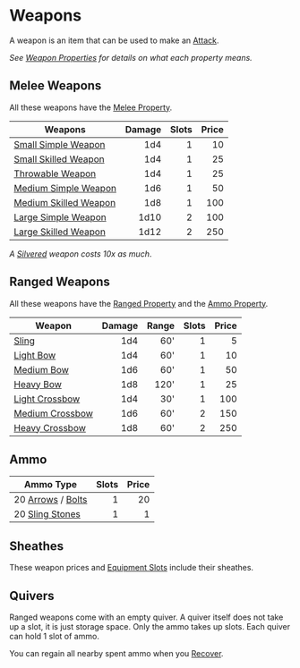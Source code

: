 # Weapons

A weapon is an item that can be used to make an [Attack](../../Game%20Procedures/Combat/Attack.md).

*See [Weapon Properties](../Weapon%20Properties/{Weapon%20Properties}.md) for details on what each property means.*

## Melee Weapons

All these weapons have the [Melee Property](../Weapon%20Properties/Melee%20Property.md).

| Weapons                                                               | Damage | Slots | Price |
| --------------------------------------------------------------------- | -----: | ----: | ----: |
| [Small Simple Weapon](Melee%20Weapons/Small%20Simple%20Weapon.md)     |    1d4 |     1 |    10 |
| [Small Skilled Weapon](Melee%20Weapons/Small%20Skilled%20Weapon.md)   |    1d4 |     1 |    25 |
| [Throwable Weapon](Melee%20Weapons/Throwable%20Weapon.md)             |    1d4 |     1 |    25 |
| [Medium Simple Weapon](Melee%20Weapons/Medium%20Simple%20Weapon.md)   |    1d6 |     1 |    50 |
| [Medium Skilled Weapon](Melee%20Weapons/Medium%20Skilled%20Weapon.md) |    1d8 |     1 |   100 |
| [Large Simple Weapon](Melee%20Weapons/Large%20Simple%20Weapon.md)     |   1d10 |     2 |   100 |
| [Large Skilled Weapon](Melee%20Weapons/Large%20Skilled%20Weapon.md)   |   1d12 |     2 |   250 |

*A [Silvered](../Material%20Properties/Silvered%20Property.md) weapon costs 10x as much*.

## Ranged Weapons

All these weapons have the [Ranged Property](../Weapon%20Properties/Ranged%20Property.md) and the [Ammo Property](../Weapon%20Properties/Ammo%20Property.md).

| Weapon                                                   | Damage | Range | Slots | Price |
| -------------------------------------------------------- | -----: | ----: | ----: | ----: |
| [Sling](Ranged%20Weapons/Sling.md)                       |    1d4 |   60' |     1 |     5 |
| [Light Bow](Ranged%20Weapons/Light%20Bow.md)             |    1d4 |   60' |     1 |    10 |
| [Medium Bow](Ranged%20Weapons/Medium%20Bow.md)           |    1d6 |   60' |     1 |    50 |
| [Heavy Bow](Ranged%20Weapons/Heavy%20Bow.md)             |    1d8 |  120' |     1 |    25 |
| [Light Crossbow](Ranged%20Weapons/Light%20Crossbow.md)   |    1d4 |   30' |     1 |   100 |
| [Medium Crossbow](Ranged%20Weapons/Medium%20Crossbow.md) |    1d6 |   60' |     2 |   150 |
| [Heavy Crossbow](Ranged%20Weapons/Heavy%20Crossbow.md)   |    1d8 |   60' |     2 |   250 |

## Ammo

| Ammo Type                                          | Slots | Price |
| -------------------------------------------------- | ----: | ----: |
| 20 [Arrows](Ammo/Arrow.md) / [Bolts](Ammo/Bolt.md) |     1 |    20 |
| 20 [Sling Stones](Ammo/Sling%20Stone.md)           |     1 |     1 |

## Sheathes

These weapon prices and [Equipment Slots](../../Player%20Characters/Inventory/Equipment%20Slot.md) include their sheathes.

## Quivers

Ranged weapons come with an empty quiver. A quiver itself does not take up a slot, it is just storage space. Only the ammo takes up slots. Each quiver can hold 1 slot of ammo.

You can regain all nearby spent ammo when you [Recover](../../Game%20Procedures/Exploration/Delving.md#Recover).
